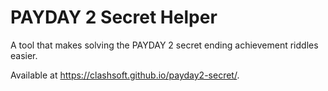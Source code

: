 # PAYDAY 2 Secret Helper

A tool that makes solving the PAYDAY 2 secret ending achievement riddles easier.

Available at https://clashsoft.github.io/payday2-secret/.

